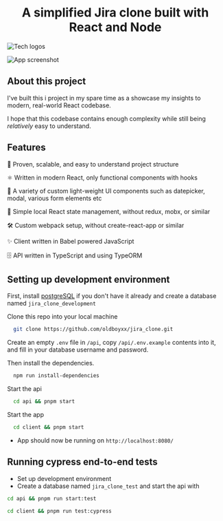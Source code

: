 <h1 align="center">A simplified Jira clone built with React and Node</h1>

![Tech logos](https://i.ibb.co/DVFj8PL/tech-icons.jpg)

![App screenshot](https://i.ibb.co/W3qVvCn/jira-optimized.jpg)

## About this project

I've built this i project in my spare time as a showcase my insights to modern, real-world React codebase.

I hope that this codebase contains enough complexity while still being _relatively_ easy to understand.

## Features

💟 Proven, scalable, and easy to understand project structure

⚛️ Written in modern React, only functional components with hooks

🎨 A variety of custom light-weight UI components such as datepicker, modal, various form elements etc

🧩 Simple local React state management, without redux, mobx, or similar

🛠️ Custom webpack setup, without create-react-app or similar

✨ Client written in Babel powered JavaScript

🗄️ API written in TypeScript and using TypeORM

## Setting up development environment

First, install [postgreSQL](https://www.postgresql.org/) if you don't have it already and create a database named `jira_clone_development`

Clone this repo into your local machine

```bash
  git clone https://github.com/oldboyxx/jira_clone.git
```

Create an empty `.env` file in `/api`, copy `/api/.env.example` contents into it, and fill in your database username and password.

Then install the dependencies.

```bash
  npm run install-dependencies
```

Start the api

```bash
  cd api && pnpm start
```

Start the app

```bash
  cd client && pnpm start
```

-  App should now be running on `http://localhost:8080/`

## Running cypress end-to-end tests

-  Set up development environment
-  Create a database named `jira_clone_test` and start the api with

```bash
cd api && pnpm run start:test
```

```bash
cd client && pnpm run test:cypress
```
